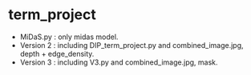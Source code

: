 # term_project
* MiDaS.py : only midas model.
* Version 2 : including DIP_term_project.py and combined_image.jpg, depth + edge_density.
* Version 3 : including V3.py and combined_image.jpg, mask.
